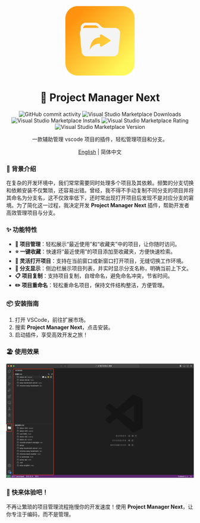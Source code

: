 <div align="center">

<img src="https://raw.githubusercontent.com/Dolov/vscode-project-manager/d92f35932d87b5692867752a4563fcb7f576123c/icon.png" width="186" />

# 🌟 Project Manager Next

![GitHub commit activity](https://img.shields.io/github/commit-activity/y/dolov/vscode-project-manager)
![Visual Studio Marketplace Downloads](https://img.shields.io/visual-studio-marketplace/d/dolov.Project-manager-next)
![Visual Studio Marketplace Installs](https://img.shields.io/visual-studio-marketplace/i/dolov.Project-manager-next)
![Visual Studio Marketplace Rating](https://img.shields.io/visual-studio-marketplace/r/dolov.Project-manager-next)
![Visual Studio Marketplace Version](https://img.shields.io/visual-studio-marketplace/v/dolov.Project-manager-next)

</div>

<div align="center">

一款辅助管理 vscode 项目的插件，轻松管理项目和分支。

[English](./README.en-US.md) | 简体中文

</div>

### 🚀 背景介绍

在复杂的开发环境中，我们常常需要同时处理多个项目及其依赖。频繁的分支切换和依赖安装不仅繁琐，还容易出错。曾经，我不得不手动复制不同分支的项目并将其命名为分支名，这不仅效率低下，还时常出现打开项目后发现不是对应分支的窘境。为了简化这一过程，我决定开发 **Project Manager Next** 插件，帮助开发者高效管理项目与分支。

### ✨ 功能特性

- **📂 项目管理**：轻松展示“最近使用”和“收藏夹”中的项目，让你随时访问。
- **⭐ 一键收藏**：快速将“最近使用”的项目添加至收藏夹，方便快速检索。
- **🔄 灵活打开项目**：支持在当前窗口或新窗口打开项目，无缝切换工作环境。
- **🌿 分支显示**：侧边栏展示项目列表，并实时显示分支名称，明确当前上下文。
- **📋 项目复制**：支持项目复制，自增命名，避免命名冲突，节省时间。
- **✏️ 项目重命名**：轻松重命名项目，保持文件结构整洁，方便管理。

### 📦 安装指南

1. 打开 VSCode，前往扩展市场。
2. 搜索 **Project Manager Next**，点击安装。
3. 启动插件，享受高效开发之旅！

### 🏖️ 使用效果

![img](https://github.com/Dolov/vscode-project-manager/blob/dev/screenshot/WechatIMG41.jpg?raw=true)

### 🎉 快来体验吧！

不再让繁琐的项目管理流程拖慢你的开发速度！使用 **Project Manager Next**，让你专注于编码，而不是管理。
